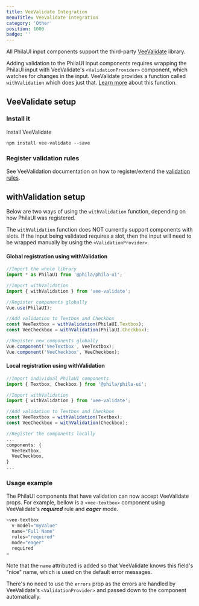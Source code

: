 ```yaml
---
title: VeeValidate Integration
menuTitle: VeeValidate Integration
category: 'Other'
position: 1000
badge: ''
---
```


All PhilaUI input components support the third-party [VeeValidate](https://logaretm.github.io/vee-validate/) library.

Adding validation to the PhilaUI input components requires wrapping the PhilaUI input with VeeValidate's ``<ValidationProvider>`` component, which watches for changes in the input. VeeValidate provides a function called ``withValidation`` which does just that. [Learn more](https://logaretm.github.io/vee-validate/api/with-validation.html) about this function.

## VeeValidate setup
### Install it
Install VeeValidate
```
npm install vee-validate --save
```
### Register validation rules
See VeeValidation documentation on how to register/extend the [validation rules](https://logaretm.github.io/vee-validate/guide/basics.html#adding-rules).

## withValidation setup
Below are two ways of using the ``withValidation`` function, depending on how PhilaUI was registered.

<alert type="warning">The ``withValidation`` function does NOT currently support components with slots. If the input being validated requires a slot, then the input will need to be wrapped manually by using the ``<ValidationProvider>``.
</alert>

#### Global registration using withValidation
```js
//Import the whole library
import * as PhilaUI from '@phila/phila-ui';

//Import withValidation
import { withValidation } from 'vee-validate';

//Register components globally
Vue.use(PhilaUI);

//Add validation to Textbox and Checkbox
const VeeTextbox = withValidation(PhilaUI.Textbox);
const VeeCheckbox = withValidation(PhilaUI.Checkbox);

//Register new components globally
Vue.component('VeeTextbox', VeeTextbox);
Vue.component('VeeCheckbox', VeeCheckbox);
```

#### Local registration using withValidation
```js
//Import individual PhilaUI components
import { Textbox, Checkbox } from '@phila/phila-ui';

//Import withValidation
import { withValidation } from 'vee-validate';

//Add validation to Textbox and Checkbox
const VeeTextbox = withValidation(Textbox);
const VeeCheckbox = withValidation(Checkbox);

//Register the components locally
...
components: {
  VeeTextbox,
  VeeCheckbox,
}
...
```

### Usage example
The PhilaUI components that have validation can now accept VeeValidate props. For example, bellow is a ``<vee-textbox>`` component using VeeValidate's ___required___ rule and ___eager___ mode.
```js
<vee-textbox
  v-model="myValue"
  name="Full Name"
  rules="required"
  mode="eager"
  required
>
```
<alert>Note that the ``name`` attributed is added so that VeeValidate knows this field's "nice" name, which is used on the default error messages.</alert>

<alert>There's no need to use the ``errors`` prop as the errors are handled by VeeValidate's ``<ValidationProvider>`` and passed down to the component automatically.</alert>